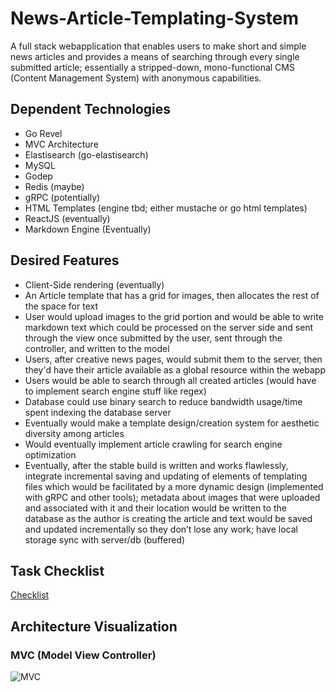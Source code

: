 # News-Article-Templating-System

A full stack webapplication that enables users to make short and simple news articles and provides a means of searching through every single submitted article; essentially a stripped-down, mono-functional CMS (Content Management System) with anonymous capabilities.

## Dependent Technologies

- Go Revel
- MVC Architecture
- Elastisearch (go-elastisearch)
- MySQL
- Godep
- Redis (maybe)
- gRPC (potentially)
- HTML Templates (engine tbd; either mustache or go html templates)
- ReactJS (eventually)
- Markdown Engine (Eventually)

## Desired Features

- Client-Side rendering (eventually)
- An Article template that has a grid for images, then allocates the rest of the space for text
- User would upload images to the grid portion and would be able to write markdown text which could be processed on the server side and sent through the view once submitted by the user, sent through the controller, and written to the model
- Users, after creative news pages, would submit them to the server, then they'd have their article available as a global resource within the webapp
- Users would be able to search through all created articles (would have to implement search engine stuff like regex)
- Database could use binary search to reduce bandwidth usage/time spent indexing the database server
- Eventually would make a template design/creation system for aesthetic diversity among articles
- Would eventually implement article crawling for search engine optimization
- Eventually, after the stable build is written and works flawlessly, integrate incremental saving and updating of elements of templating files which would be facilitated by a more dynamic design (implemented with gRPC and other tools); metadata about images that were uploaded and associated with it and their location would be written to the database as the author is creating the article and text would be saved and updated incrementally so they don’t lose any work; have local storage sync with server/db (buffered)

## Task Checklist

[Checklist](checklist.md)
## Architecture Visualization

### MVC (Model View Controller)

![MVC](https://upload.wikimedia.org/wikipedia/commons/thumb/a/a0/MVC-Process.svg/500px-MVC-Process.svg.png)


